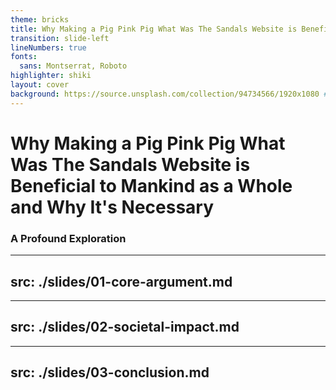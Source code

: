 ```yaml
---
theme: bricks
title: Why Making a Pig Pink Pig What Was The Sandals Website is Beneficial to Mankind as a Whole and Why It's Necessary
transition: slide-left
lineNumbers: true
fonts:
  sans: Montserrat, Roboto
highlighter: shiki
layout: cover
background: https://source.unsplash.com/collection/94734566/1920x1080 # Abstract/Whimsical
---
```


# Why Making a Pig Pink Pig What Was The Sandals Website is Beneficial to Mankind as a Whole and Why It's Necessary

### A Profound Exploration

<!--
This is the opening slide, introducing the grand, whimsical, yet serious topic.
The background is set to an abstract/whimsical image to set the tone.
-->

---
src: ./slides/01-core-argument.md
---

---
src: ./slides/02-societal-impact.md
---

---
src: ./slides/03-conclusion.md
--- 